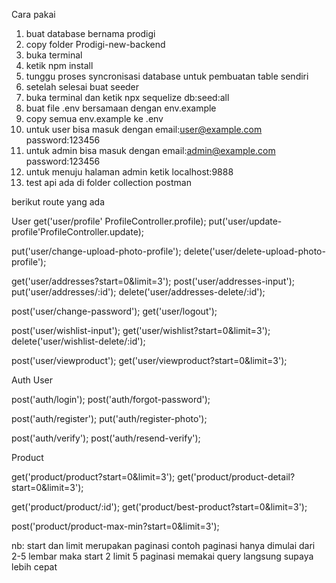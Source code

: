 Cara pakai
1. buat database bernama prodigi
2. copy folder Prodigi-new-backend
3. buka terminal
4. ketik npm install
5. tunggu proses syncronisasi database untuk pembuatan table sendiri
6. setelah selesai buat seeder
7. buka terminal dan ketik npx sequelize db:seed:all
8. buat file .env bersamaan dengan env.example
9. copy semua env.example ke .env
10. untuk user bisa masuk dengan email:user@example.com password:123456
11. untuk admin bisa masuk dengan email:admin@example.com password:123456
12. untuk menuju halaman admin ketik localhost:9888
13. test api ada di folder collection postman

berikut route yang ada

User
get('user/profile' ProfileController.profile);
put('user/update-profile'ProfileController.update);


put('user/change-upload-photo-profile');
delete('user/delete-upload-photo-profile');

get('user/addresses?start=0&limit=3');
post('user/addresses-input');
put('user/addresses/:id');
delete('user/addresses-delete/:id');

post('user/change-password');
get('user/logout');

post('user/wishlist-input');
get('user/wishlist?start=0&limit=3');
delete('user/wishlist-delete/:id');

post('user/viewproduct');
get('user/viewproduct?start=0&limit=3');

Auth User

post('auth/login');
post('auth/forgot-password');

post('auth/register');
put('auth/register-photo');

post('auth/verify');
post('auth/resend-verify');

Product

get('product/product?start=0&limit=3');
get('product/product-detail?start=0&limit=3');

get('product/product/:id');
get('product/best-product?start=0&limit=3');

post('product/product-max-min?start=0&limit=3');


nb: start dan limit merupakan paginasi
contoh paginasi hanya dimulai dari 2-5 lembar maka start 2 limit 5
paginasi memakai query langsung supaya lebih cepat